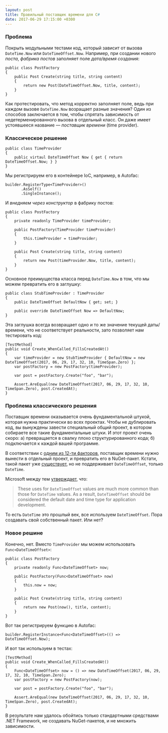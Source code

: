 ```yaml
---
layout: post
title: Правильный поставщик времени для C#
date: 2017-06-29 17:15:00 +0300
---
```


### Проблема

Покрыть модульными тестами код, который зависит от вызова `DateTime.Now` или `DateTimeOffset.Now`. Например, при создании
нового *поста*, *фабрика постов* заполняет поле *дата/время создания*:

    public class PostFactory
    {
        public Post Create(string title, string content)
        {
            return new Post(DateTimeOffset.Now, title, content);
        }
    }

Как протестировать, что метод корректно заполняет поле, ведь при каждом вызове `DateTime.Now` возращает
разные значения? Один из способов заключается в том, чтобы спрятать зависимость от недетерменированного вызова
в отдельный класс. Он даже имеет устоявшееся название&nbsp;&mdash; *поставщик времени* (time provider).

### Классическое решение

    public class TimeProvider
    {
        public virtaul DateTimeOffset Now { get { return DateTimeOffset.Now; } }
    }

Мы регистрируем его в контейнере IoC, например, в Autofac:

    builder.RegisterType<TimeProvider>()
           .AsSelf()
           .SingleInstance();

И *внедняем через конструктор* в фабрику постов:

    public class PostFactory
    {
        private readonly TimeProvider timeProvider;
        
        public PostFactory(TimeProvider timeProvider)
        {
            this.timeProvider = timeProvider;
        }
    
        public Post Create(string title, string content)
        {
            return new Post(timeProvider.Now, title, content);
        }
    }

Основное преимущества класса перед `DateTime.Now` в том, что мы можем превратить его в заглушку:

    public class StubTimeProvider : TimeProvider
    {
        public DateTimeOffset DefaultNow { get; set; }
        
        public override DateTimeOffset Now => DefaultNow;
    }

Эта заглушка всегда возвращает одно и то же значение текущей даты/времени, что не соответствует реальности,
зато позволяет нам тестировать код:

    [TestMethod]
    public void Create_WhenCalled_FillsCreatedAt()
    {
        var timeProvider = new StubTimeProvider { DefaultNow = new DateTimeOffset(2017, 06, 29, 17, 32, 10, TimeSpan.Zero) };
        var postFactory = new PostFactory(timeProvider);
        
        var post = postFactory.Create("foo", "bar");
        
        Assert.AreEqual(new DateTimeOffset(2017, 06, 29, 17, 32, 10, TimeSpan.Zero), post.CreatedAt);
    }

### Проблема классического решения

Поставщик времени оказывается очень фундаментальной штукой, которая нужна практически во всех проектах. Чтобы не дублировать код,
вы вынуждены завести специальный общий проект, в котором собираете все такие фундаментальные штуки. И этот проект очень скоро: а)
превращается в свалку плохо структурированного кода; б) подключается к каждой вашей программе.

В соответствии с [одним из 12-ти факторов](https://12factor.net/ru/dependencies), поставщик времени нужно вынести в отдельный
проект, и превратить его в NuGet-пакет. Кстати, такой пакет уже [существует](https://www.nuget.org/packages/rg.TimeProvider/),
но не поддерживает `DateTimeOffset`, только `DateTime`.

Microsoft между тем [утверждает](https://docs.microsoft.com/en-us/dotnet/standard/datetime/choosing-between-datetime),
что:

> These uses for `DateTimeOffset` values are much more common than those for `DateTime` values.
As a result, `DateTimeOffset` should be considered the default date and time type for application development.

То есть `DateTime` это прошлый век, все используем `DateTimeOffset`. Пора создавать свой собственный пакет. Или нет?

### Новое решине

Конечно, нет. Вместо `TimeProvider` мы можем использовать `Func<DateTimeOffset>`:

    public class PostFactory
    {
        private readonly Func<DateTimeOffset> now;
        
        public PostFactory(Func<DateTimeOffset> now)
        {
            this.now = now;
        }
    
        public Post Create(string title, string content)
        {
            return new Post(now(), title, content);
        }
    }

Вот так регистрируем функцию в Autofac:

    builder.RegisterInstance<Func<DateTimeOffset>(() => DateTimeOffset.Now);

И вот так используем в тестах:

    [TestMethod]
    public void Create_WhenCalled_FillsCreatedAt()
    {
        Func<DateTimeOffset> now = () => new DateTimeOffset(2017, 06, 29, 17, 32, 10, TimeSpan.Zero);
        var postFactory = new PostFactory(now);
        
        var post = postFactory.Create("foo", "bar");
        
        Assert.AreEqual(new DateTimeOffset(2017, 06, 29, 17, 32, 10, TimeSpan.Zero), post.CreatedAt);
    }

В результате нам удалось обойтись только стандартными средствами .NET Framework, не создавать NuGet-пакетов, и не множить зависимости.
